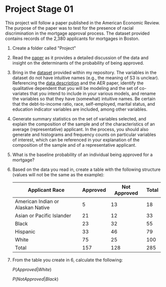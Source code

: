 # Project Stage 01
 
This project will follow a paper published in the American Economic Review. The purpose of the paper was to test for the presence of racial discrimination in the mortgage approval process. The dataset provided contains records of the 2,380 applicants for mortgages in Boston.

1) Create a folder called "Project"
2) Read the [paper](https://github.com/JoshuaEubanksUCF/ECO5445/blob/main/Project/Documents/Mortgage%20Lending%20in%20Boston%2C%20Interpreting%20the%20HMDA%20Data.pdf) as it provides a detailed discussion of the data and insight on the determinants of the probability of being approved. 
3) Bring in the [dataset](https://github.com/JoshuaEubanksUCF/ECO5445/blob/main/Project/Data/hmda_sw.csv) provided within my repository. The variables in the dataset do not have intuitive names (e.g., the meaning of S3 is unclear). Referencing the [data description](https://github.com/JoshuaEubanksUCF/ECO5445/blob/main/Project/Documents/hmda_data_description.pdf) and the AER paper, identify the qualitative dependent that
you will be modeling and the set of co-variates that you intend to include in your various models, and rename the variables so that they have (somewhat) intuitive names. Be certain that the debt-to-income ratio, race, self-employed, marital status, and education indicator variables are included, among other variables.
4) Generate summary statistics on the set of variables selected, and explain the composition of the sample and of the characteristics of an average (representative) applicant. In the process, you should also generate and histograms and frequency counts on particular variables of interest, which can be referenced in your explanation of the composition of the sample and of a representative applicant.
5) What is the baseline probability of an individual being approved for a mortgage?
6) Based on the data you read in, create a table with the following structure (values will not be the same as the example):

    | Applicant Race | Approved | Not Approved | Total |
    -----------------|----------|--------------|-------|
    American Indian or Alaskan Native | 5 |	13 | 18 |
    Asian or Pacific Islander |	21 | 12 | 33 |
    Black |	23 | 32 | 55 |
    Hispanic | 33 |	46 | 79 |
    White |	75 | 25	| 100 |
    Total |	157 | 128 |	285 |

7) From the table you create in 6, calculate the following:

    $P(Approved|White)$

    $P(NotApproved|Black)$

